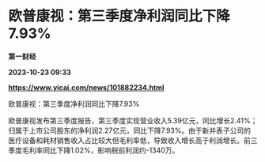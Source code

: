 # 欧普康视：第三季度净利润同比下降7.93%
**第一财经**

**2023-10-23 09:33**

**https://www.yicai.com/news/101882234.html**

欧普康视：第三季度净利润同比下降7.93%

欧普康视发布第三季度报告，第三季度实现营业收入5.39亿元，同比增长2.41%；归属于上市公司股东的净利润2.27亿元，同比下降7.93%。由于新并表子公司的医疗设备和耗材销售收入占比较大但毛利率低，导致收入增长高于利润增长。前三季度毛利率同比下降1.02%，影响税前利润约-1340万。